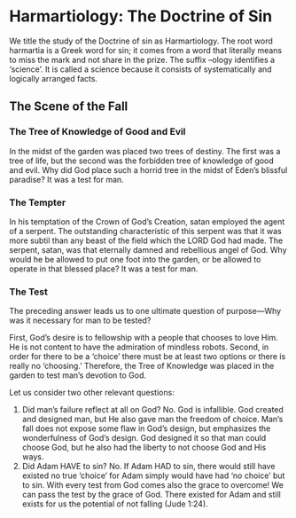 # Harmartiology: The Doctrine of Sin

We title the study of the Doctrine of sin as Harmartiology. The root word harmartia is a Greek word for sin; it comes from a word that literally means to miss the mark and not share in the prize. The suffix –ology identifies a ‘science’. It is called a science because it consists of systematically and logically arranged facts.

## The Scene of the Fall

### The Tree of Knowledge of Good and Evil

In the midst of the garden was placed two trees of destiny. The first was a tree of life, but the second was the forbidden tree of knowledge of good and evil. Why did God place such a horrid tree in the midst of Eden’s blissful paradise? It was a test for man.

### The Tempter

In his temptation of the Crown of God’s Creation, satan employed the agent of a serpent. The outstanding characteristic of this serpent was that it was more subtil than any beast of the field which the LORD God had made. The serpent, satan, was that eternally damned and rebellious angel of God. Why would he be allowed to put one foot into the garden, or be allowed to operate in that blessed place? It was a test for man.

### The Test

The preceding answer leads us to one ultimate question of purpose—Why was it necessary for man to be tested?

First, God’s desire is to fellowship with a people that chooses to love Him. He is not content to have the admiration of mindless robots. Second, in order for there to be a ‘choice’ there must be at least two options or there is really no ‘choosing.’ Therefore, the Tree of Knowledge was placed in the garden to test man’s devotion to God.

Let us consider two other relevant questions:

1. Did man’s failure reflect at all on God? No. God is infallible. God created and designed man, but He also gave man the freedom of choice. Man’s fall does not expose some flaw in God’s design, but emphasizes the wonderfulness of God’s design. God designed it so that man could choose God, but he also had the liberty to not choose God and His ways.
2. Did Adam HAVE to sin? No. If Adam HAD to sin, there would still have existed no true ‘choice’ for Adam simply would have had ‘no choice’ but to sin. With every test from God comes also the grace to overcome! We can pass the test by the grace of God. There existed for Adam and still exists for us the potential of not falling (Jude 1:24).
